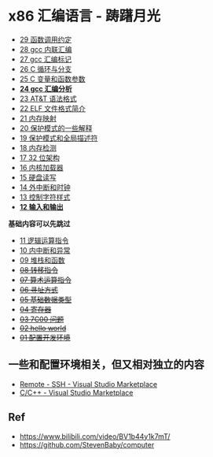 # x86 汇编语言 - 踌躇月光

* [29 函数调用约定](./29/)
* [28  gcc 内联汇编](./28/)
* [27 gcc 汇编标记](./27/)
* [26 C 循环与分支](./26/)
* [25  C 变量和函数参数](./25/)
* [**24  gcc 汇编分析**](./24/)
* [23 AT&T 语法格式](./23/)
* [22 ELF 文件格式简介](./22/)
* [21 内存映射](./21/)
* [20 保护模式的一些解释](./20/)
* [19 保护模式和全局描述符](./19/)
* [18 内存检测](./18/)
* [17 32 位架构](./17/)
* [16 内核加载器](./16/)
* [15 硬盘读写](./15/)
* [14 外中断和时钟](./14)
* [13 控制字符样式](./13)
* [**12 输入和输出**](./12)

**基础内容可以先跳过**

* [11 逻辑运算指令](./11)
* [10 内中断和异常](./10)
* [09 堆栈和函数](./09)
* ~~[08 转移指令](./08)~~
* ~~[07 算术运算指令](./07)~~
* ~~[06 寻址方式](./06)~~
* ~~[05 基础数据类型](./05)~~
* ~~[04 寄存器](./04)~~
* ~~[03 7C00 问题](./03)~~
* ~~[02 hello world](./02)~~
* ~~[01 配置开发环境](./01)~~

## 一些和配置环境相关，但又相对独立的内容

* [Remote - SSH - Visual Studio Marketplace](https://marketplace.visualstudio.com/items?itemName=ms-vscode-remote.remote-ssh)
* [C/C++ - Visual Studio Marketplace](https://marketplace.visualstudio.com/items?itemName=ms-vscode.cpptools)

## Ref

* <https://www.bilibili.com/video/BV1b44y1k7mT/>
* <https://github.com/StevenBaby/computer>
